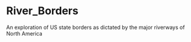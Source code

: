 # River_Borders
An exploration of US state borders as dictated by the major riverways of North America
